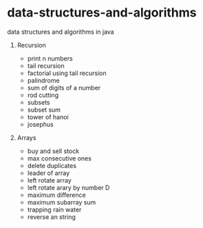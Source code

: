 # data-structures-and-algorithms
data structures and algorithms in java
1. Recursion
    - print n numbers
    - tail recursion
    - factorial using tail recursion
    - palindrome
    - sum of digits of a number
    - rod cutting
    - subsets
    - subset sum
    - tower of hanoi
    - josephus
  
2. Arrays
    - buy and sell stock
    - max consecutive ones
    - delete duplicates
    - leader of array
    - left rotate array
    - left rotate arary by number D
    - maximum difference
    - maximum subarray sum
    - trapping rain water
    - reverse an string
